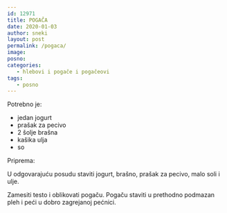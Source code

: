```yaml
---
id: 12971
title: POGAČA
date: 2020-01-03
author: sneki
layout: post
permalink: /pogaca/
image: 
posno: 
categories:
   - hlebovi i pogače i pogačeovi
tags:
   - posno
---
```

Potrebno je:

* jedan jogurt 
* prašak za pecivo
* 2 šolje brašna 
* kašika ulja 
* so

Priprema:

U odgovarajuću posudu staviti jogurt, brašno, prašak za pecivo, malo soli i ulje.

Zamesiti testo i oblikovati pogaču. Pogaču staviti u prethodno podmazan pleh i peći u dobro zagrejanoj pećnici.

  

